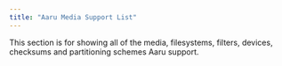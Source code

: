 ```yaml
---
title: "Aaru Media Support List"
---
```


This section is for showing all of the media, filesystems, filters, devices, checksums and partitioning schemes Aaru support.